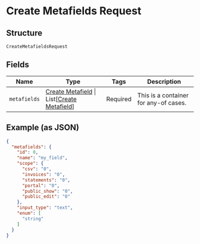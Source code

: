 
# Create Metafields Request

## Structure

`CreateMetafieldsRequest`

## Fields

| Name | Type | Tags | Description |
|  --- | --- | --- | --- |
| `metafields` | [Create Metafield](../../doc/models/create-metafield.md) \| List[[Create Metafield](../../doc/models/create-metafield.md)] | Required | This is a container for any-of cases. |

## Example (as JSON)

```json
{
  "metafields": {
    "id": 0,
    "name": "my_field",
    "scope": {
      "csv": "0",
      "invoices": "0",
      "statements": "0",
      "portal": "0",
      "public_show": "0",
      "public_edit": "0"
    },
    "input_type": "text",
    "enum": [
      "string"
    ]
  }
}
```

